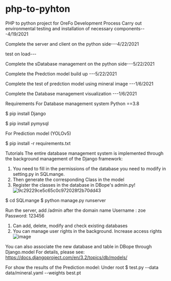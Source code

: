 # php-to-pyhton
PHP to python project for OreFo
Development Process
Carry out environmental testing and installation of necessary components---4/19/2021 

Complete the server and client on the python side---4/22/2021 

test on load---

Complete the sDatabase management on the python side---5/22/2021

Complete the Predction model build up ---5/22/2021

Complete the test of predction model using mineral image ---1/6/2021

Complete the Database management visualization ---1/6/2021



Requirements
For Database management system 
Python ==3.8

$ pip install Django 

$ pip install pymysql 

For Prediction model (YOLOv5)

$ pip install -r requirements.txt


Tutorials
The entire database management system is implemented through the background management of the Django framework:


1. You need to fill in the permissions of the database you need to modify in setting.py in SQLmange.
2. Then generate the corresponding Class in the model
3. Register the classes in the database in DBope's admin.py!
![9c29229ce5c65c0c972028f2b70dd43](https://user-images.githubusercontent.com/64721544/120452928-2adc8200-c3c5-11eb-85cd-c0c96fdefab8.png)




$ cd SQLmange
$ python manage.py runserver


Run the server, add /admin after the domain name
Username : zoe
Password: 123456
1.	Can add, delete, modify and check existing databases
2.	You can manage user rights in the background. Increase access rights
![image](https://user-images.githubusercontent.com/64721544/120441963-b64f1680-c3b7-11eb-8118-8f13e18da9e0.png)
 
You can also associate the new database and table in DBope through Django.model
For details, please see:
https://docs.djangoproject.com/en/3.2/topics/db/models/


For show the results of the Prediction model:
Under root
$ test.py --data data/mineral.yaml --weights best.pt
